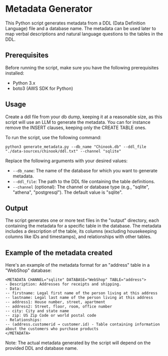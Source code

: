 # Metadata Generator

This Python script generates metadata from a DDL (Data Definition Language) file and a database name. The metadata can be used later to map verbal descriptions and natural language questions to the tables in the DDL.

## Prerequisites

Before running the script, make sure you have the following prerequisites installed:

- Python 3.x
- boto3 (AWS SDK for Python)

## Usage

Create a ddl file from your db dump, keeping it at a reasonable size,
as this script will use an LLM to generate the metadata.
You can for instance remove the INSERT clauses, keeping only the CREATE TABLE ones.

To run the script, use the following command:

```
python3 generate_metadata.py --db_name "Chinook.db" --ddl_file "./data-sources/chinook/ddl.txt" --channel "sqlite"
```

Replace the following arguments with your desired values:

- `--db_name`: The name of the database for which you want to generate metadata.
- `--ddl_file`: The path to the DDL file containing the table definitions.
- `--channel` (optional): The channel or database type (e.g., "sqlite", "athena", "postgresql"). The default value is "sqlite".

## Output

The script generates one or more text files in the "output" directory, each containing the metadata for a specific table in the database. The metadata includes a description of the table, its columns (excluding housekeeping columns like IDs and timestamps), and relationships with other tables.

## Example of the metadata created

Here's an example of the metadata format for an "address" table in a "WebShop" database:

```
<METADATA CHANNEL="sqlite" DATABASE="WebShop" TABLE="address">
- Description: Addresses for receipts and shipping.
- Data:
-- firstname: Legal first name of the person living at this address
-- lastname: Legal last name of the person living at this address
-- address1: House number, street, apartment
-- address2: Street, floor, room, office number
-- city: City and state name
-- zip: US Zip Code or world postal code
- Relationships:
-- (address.customerid → customer.id) - Table containing information about the customers who purchase products
</METADATA>
```

Note: The actual metadata generated by the script will depend on the provided DDL and database name.